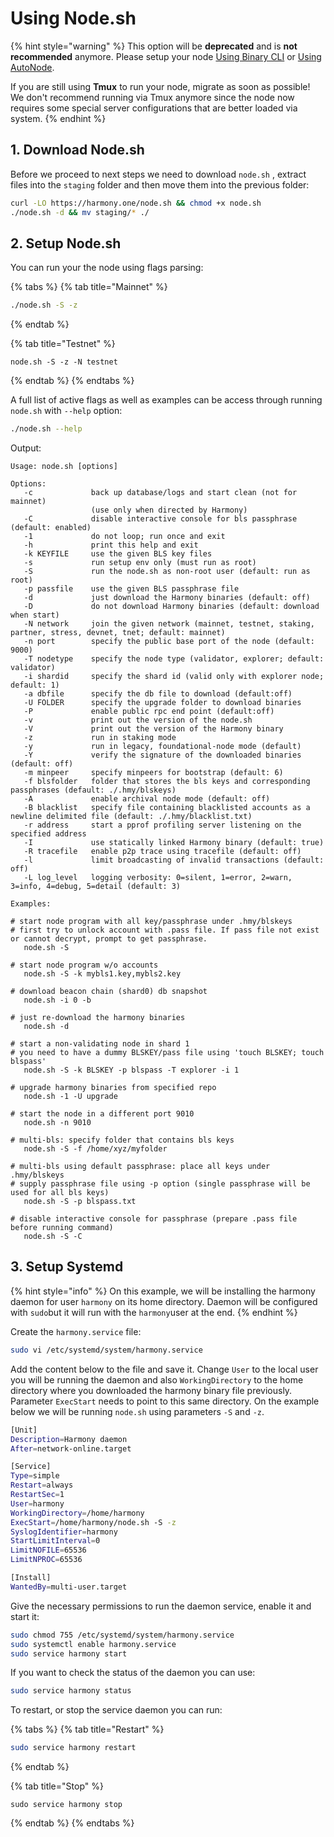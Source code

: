# Using Node.sh

{% hint style="warning" %}
This option will be **deprecated** and is **not recommended** anymore. Please setup your node [Using Binary CLI](using-binary-cli.md) or [Using AutoNode](using-autonode/).

If you are still using **Tmux** to run your node, migrate as soon as possible! We don't recommend running via Tmux anymore since the node now requires some special server configurations that are better loaded via system.
{% endhint %}

## 1. Download Node.sh

Before we proceed to next steps we need to download `node.sh` , extract files into the `staging` folder and then move them into the previous folder:

```bash
curl -LO https://harmony.one/node.sh && chmod +x node.sh
./node.sh -d && mv staging/* ./
```

## 2. Setup Node.sh

You can run your the node using flags parsing:

{% tabs %}
{% tab title="Mainnet" %}
```bash
./node.sh -S -z
```
{% endtab %}

{% tab title="Testnet" %}
```
node.sh -S -z -N testnet
```
{% endtab %}
{% endtabs %}

A full list of active flags as well as examples can be access through running `node.sh` with `--help` option:

```bash
./node.sh --help
```

Output:

```text
Usage: node.sh [options]

Options:
   -c             back up database/logs and start clean (not for mainnet)
                  (use only when directed by Harmony)
   -C             disable interactive console for bls passphrase (default: enabled)
   -1             do not loop; run once and exit
   -h             print this help and exit
   -k KEYFILE     use the given BLS key files
   -s             run setup env only (must run as root)
   -S             run the node.sh as non-root user (default: run as root)
   -p passfile    use the given BLS passphrase file
   -d             just download the Harmony binaries (default: off)
   -D             do not download Harmony binaries (default: download when start)
   -N network     join the given network (mainnet, testnet, staking, partner, stress, devnet, tnet; default: mainnet)
   -n port        specify the public base port of the node (default: 9000)
   -T nodetype    specify the node type (validator, explorer; default: validator)
   -i shardid     specify the shard id (valid only with explorer node; default: 1)
   -a dbfile      specify the db file to download (default:off)
   -U FOLDER      specify the upgrade folder to download binaries
   -P             enable public rpc end point (default:off)
   -v             print out the version of the node.sh
   -V             print out the version of the Harmony binary
   -z             run in staking mode
   -y             run in legacy, foundational-node mode (default)
   -Y             verify the signature of the downloaded binaries (default: off)
   -m minpeer     specify minpeers for bootstrap (default: 6)
   -f blsfolder   folder that stores the bls keys and corresponding passphrases (default: ./.hmy/blskeys)
   -A             enable archival node mode (default: off)
   -B blacklist   specify file containing blacklisted accounts as a newline delimited file (default: ./.hmy/blacklist.txt)
   -r address     start a pprof profiling server listening on the specified address
   -I             use statically linked Harmony binary (default: true)
   -R tracefile   enable p2p trace using tracefile (default: off)
   -l             limit broadcasting of invalid transactions (default: off)
   -L log_level   logging verbosity: 0=silent, 1=error, 2=warn, 3=info, 4=debug, 5=detail (default: 3)
   
Examples:

# start node program with all key/passphrase under .hmy/blskeys
# first try to unlock account with .pass file. If pass file not exist or cannot decrypt, prompt to get passphrase.
   node.sh -S 

# start node program w/o accounts
   node.sh -S -k mybls1.key,mybls2.key

# download beacon chain (shard0) db snapshot
   node.sh -i 0 -b

# just re-download the harmony binaries
   node.sh -d

# start a non-validating node in shard 1
# you need to have a dummy BLSKEY/pass file using 'touch BLSKEY; touch blspass'
   node.sh -S -k BLSKEY -p blspass -T explorer -i 1

# upgrade harmony binaries from specified repo
   node.sh -1 -U upgrade

# start the node in a different port 9010
   node.sh -n 9010

# multi-bls: specify folder that contains bls keys
   node.sh -S -f /home/xyz/myfolder

# multi-bls using default passphrase: place all keys under .hmy/blskeys
# supply passphrase file using -p option (single passphrase will be used for all bls keys)
   node.sh -S -p blspass.txt

# disable interactive console for passphrase (prepare .pass file before running command)
   node.sh -S -C
```

## 3. Setup Systemd

{% hint style="info" %}
On this example, we will be installing the harmony daemon for user `harmony` on its home directory. Daemon will be configured with `sudo`but it will run with the `harmony`user at the end.
{% endhint %}

Create the `harmony.service` file:

```bash
sudo vi /etc/systemd/system/harmony.service
```

Add the content below to the file and save it. Change `User` to the local user you will be running the daemon and also `WorkingDirectory` to the home directory where you downloaded the harmony binary file previously. Parameter `ExecStart` needs to point to this same directory. On the example below we will be running `node.sh` using parameters `-S` and `-z`.

```bash
[Unit]
Description=Harmony daemon
After=network-online.target

[Service]
Type=simple
Restart=always
RestartSec=1
User=harmony
WorkingDirectory=/home/harmony
ExecStart=/home/harmony/node.sh -S -z
SyslogIdentifier=harmony
StartLimitInterval=0
LimitNOFILE=65536
LimitNPROC=65536

[Install]
WantedBy=multi-user.target
```

Give the necessary permissions to run the daemon service, enable it and start it:

```bash
sudo chmod 755 /etc/systemd/system/harmony.service
sudo systemctl enable harmony.service
sudo service harmony start
```

If you want to check the status of the daemon you can use:

```bash
sudo service harmony status
```

To restart, or stop the service daemon you can run:

{% tabs %}
{% tab title="Restart" %}
```bash
sudo service harmony restart
```
{% endtab %}

{% tab title="Stop" %}
```
sudo service harmony stop
```
{% endtab %}
{% endtabs %}

